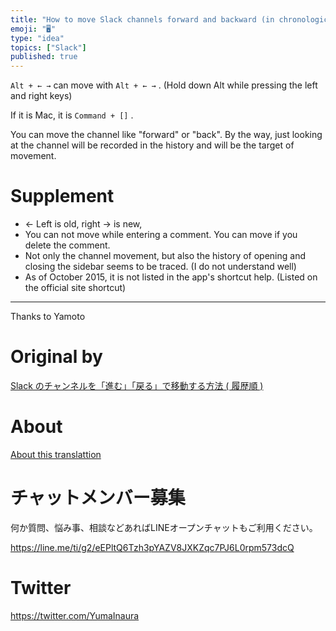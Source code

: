 ```yaml
---
title: "How to move Slack channels forward and backward (in chronological orde"
emoji: "🖥"
type: "idea"
topics: ["Slack"]
published: true
---
```


`Alt + ← →` can move with `Alt + ← →` . (Hold down Alt while pressing the left and right keys)

If it is Mac, it is `Command + []` .

You can move the channel like "forward" or "back". By the way, just looking at the channel will be recorded in the history and will be the target of movement.

# Supplement 

- ← Left is old, right → is new, 
- You can not move while entering a comment. You can move if you delete the comment. 
- Not only the channel movement, but also the history of opening and closing the sidebar seems to be traced. (I do not understand well) 
- As of October 2015, it is not listed in the app's shortcut help. (Listed on the official site shortcut) 

* * *

Thanks to Yamoto



# Original by
[Slack のチャンネルを「進む」「戻る」で移動する方法  ( 履歴順 )](https://qiita.com/Yinaura/items/56e803bcd305eaf9baf1)

# About

[About this translattion](https://qiita.com/YumaInaura/items/7f6fd1e9310a6816469a)








<!-- Update From Qiita API -->

# チャットメンバー募集


何か質問、悩み事、相談などあればLINEオープンチャットもご利用ください。

https://line.me/ti/g2/eEPltQ6Tzh3pYAZV8JXKZqc7PJ6L0rpm573dcQ





# Twitter


https://twitter.com/YumaInaura


<!-- Update From Qiita API -->


